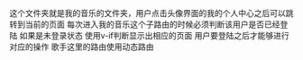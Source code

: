 这个文件夹就是我的音乐的文件夹，用户点击头像界面的我的个人中心之后可以跳转到当前的页面 
每次进入我的音乐这个子路由的时候必须判断该用户是否已经登陆 如果是未登录状态 使用v-if判断显示出相应的页面 用户要登陆之后才能够进行对应的操作
歌手这里的路由使用动态路由


